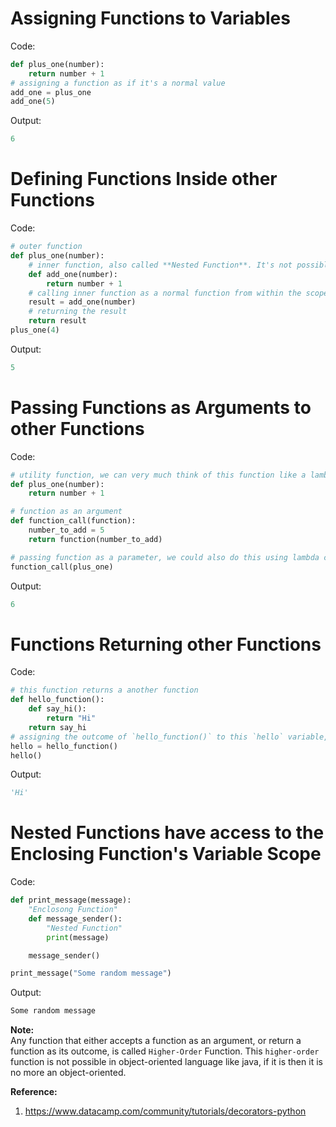 
# Assigning Functions to Variables
Code:  
```python
def plus_one(number):
    return number + 1
# assigning a function as if it's a normal value
add_one = plus_one
add_one(5)
```
Output:  
```python
6
```

# Defining Functions Inside other Functions
Code:  
```python
# outer function
def plus_one(number):
    # inner function, also called **Nested Function**. It's not possible in java, though it's possible in scala
    def add_one(number): 
        return number + 1
    # calling inner function as a normal function from within the scope of outer function
    result = add_one(number) 
    # returning the result
    return result 
plus_one(4)
```
Output:  
```python
5
```
# Passing Functions as Arguments to other Functions
Code:  
```python
# utility function, we can very much think of this function like a lambda
def plus_one(number):
    return number + 1

# function as an argument
def function_call(function):
    number_to_add = 5
    return function(number_to_add)

# passing function as a parameter, we could also do this using lambda concept (i.e. inline function literals)
function_call(plus_one)
```
Output:  
```python
6
```
# Functions Returning other Functions
Code:  
```python
# this function returns a another function
def hello_function():
    def say_hi():
        return "Hi"
    return say_hi
# assigning the outcome of `hello_function()` to this `hello` variable, so type of 'hello' would be a function as it holds a function
hello = hello_function()
hello()
```
Output:  
```python
'Hi'
```
# Nested Functions have access to the Enclosing Function's Variable Scope
Code:  
```python
def print_message(message):
    "Enclosong Function"
    def message_sender():
        "Nested Function"
        print(message)

    message_sender()

print_message("Some random message")
```
Output:  
```python
Some random message
```

**Note:**  
Any function that either accepts a function as an argument, or return a function as its outcome, is called `Higher-Order` Function.
This `higher-order` function is not possible in object-oriented language like java, if it is then it is no more an object-oriented.

**Reference:**  
1. https://www.datacamp.com/community/tutorials/decorators-python

